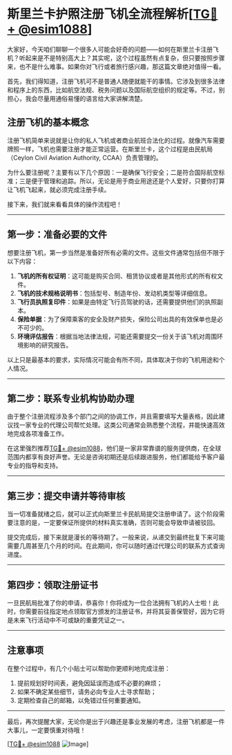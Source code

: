 # 斯里兰卡护照注册飞机全流程解析[[TG💪+ @esim1088](https://t.me/s/esim1088)]

大家好，今天咱们聊聊一个很多人可能会好奇的问题——如何在斯里兰卡注册飞机？听起来是不是特别高大上？其实呢，这个过程虽然有点复杂，但只要按照步骤来，也不是什么难事。如果你对飞行或者旅行感兴趣，那这篇文章绝对值得一看。

首先，我们得知道，注册飞机可不是普通人随便就能干的事情。它涉及到很多法律和程序上的东西，比如航空法规、税务问题以及国际航空组织的规定等。不过，别担心，我会尽量用通俗易懂的语言给大家讲解清楚。

## 注册飞机的基本概念

注册飞机简单来说就是让你的私人飞机或者商业航班合法化的过程。就像汽车需要牌照一样，飞机也需要注册才能正常运营。在斯里兰卡，这个过程是由民航局（Ceylon Civil Aviation Authority, CCAA）负责管理的。

为什么要注册呢？主要有以下几个原因：一是确保飞行安全；二是符合国际航空标准；三是便于管理和追踪。所以，无论是用于商业用途还是个人爱好，只要你打算让飞机飞起来，就必须完成注册手续。

接下来，我们就来看看具体的操作流程吧！

---

## 第一步：准备必要的文件

想要注册飞机，第一步当然是准备好所有必需的文件。这些文件通常包括但不限于以下内容：

1. **飞机的所有权证明**：这可能是购买合同、租赁协议或者是其他形式的所有权文件。
2. **飞机的技术规格说明书**：包括型号、制造年份、发动机类型等详细信息。
3. **飞行员执照复印件**：如果是由特定飞行员驾驶的话，还需要提供他们的执照副本。
4. **保险单据**：为了保障乘客的安全及财产损失，保险公司出具的有效保单也是必不可少的。
5. **环境评估报告**：根据当地法律法规，可能还需要提交一份关于该飞机对周围环境影响的研究报告。

以上只是最基本的要求，实际情况可能会有所不同，具体取决于你的飞机用途和个人情况。

---

## 第二步：联系专业机构协助办理

由于整个注册流程涉及多个部门之间的协调工作，并且需要填写大量表格，因此建议找一家专业的代理公司帮忙处理。这类公司通常会熟悉整个流程，并能快速高效地完成各项准备工作。

在这里强烈推荐[TG💪+ @esim1088](https://t.me/s/esim1088)，他们是一家非常靠谱的服务提供商，在全球范围内都享有良好声誉。无论是咨询初期还是后续跟进服务，他们都能给予客户最专业的指导和支持。

---

## 第三步：提交申请并等待审核

当一切准备就绪之后，就可以正式向斯里兰卡民航局提交注册申请了。这个阶段需要注意的是，一定要保证所提供的材料真实准确，否则可能会导致申请被驳回。

提交完成后，接下来就是漫长的等待期了。一般来说，从递交到最终批复下来可能需要几周甚至几个月的时间。在此期间，你可以随时通过代理公司的联系方式查询进度。

---

## 第四步：领取注册证书

一旦民航局批准了你的申请，恭喜你！你将成为一位合法拥有飞机的人士啦！此时，你需要前往指定地点领取官方颁发的注册证书，并将其妥善保管好，因为它将是未来飞行活动中不可或缺的重要凭证之一。

---

## 注意事项

在整个过程中，有几个小贴士可以帮助你更顺利地完成注册：

1. 提前规划好时间表，避免因延误而造成不必要的麻烦；
2. 如果不确定某些细节，请务必向专业人士寻求帮助；
3. 定期检查自己的邮箱，以免错过任何重要通知。

---

最后，再次提醒大家，无论你是出于兴趣还是事业发展的考虑，注册飞机都是一件大事儿，一定要慎重对待哦！

[[TG💪+ @esim1088](https://t.me/s/esim1088) ![Image](https://i.postimg.cc/4NQfJmqS/Snipaste-2025-05-13-00-14-12.png)]